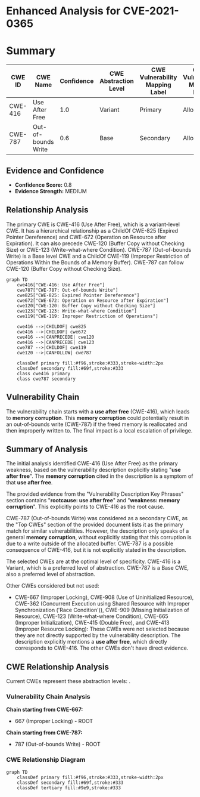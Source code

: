 # Enhanced Analysis for CVE-2021-0365

# Summary
| CWE ID | CWE Name | Confidence | CWE Abstraction Level | CWE Vulnerability Mapping Label | CWE-Vulnerability Mapping Notes |
|---|---|---|---|---|---|
| CWE-416 | Use After Free | 1.0 | Variant | Primary | Allowed |
| CWE-787 | Out-of-bounds Write | 0.6 | Base | Secondary | Allowed |

## Evidence and Confidence

*   **Confidence Score:** 0.8
*   **Evidence Strength:** MEDIUM

## Relationship Analysis
The primary CWE is CWE-416 (Use After Free), which is a variant-level CWE. It has a hierarchical relationship as a ChildOf CWE-825 (Expired Pointer Dereference) and CWE-672 (Operation on Resource after Expiration). It can also precede CWE-120 (Buffer Copy without Checking Size) or CWE-123 (Write-what-where Condition). CWE-787 (Out-of-bounds Write) is a Base level CWE and a ChildOf CWE-119 (Improper Restriction of Operations Within the Bounds of a Memory Buffer). CWE-787 can follow CWE-120 (Buffer Copy without Checking Size).

```mermaid
graph TD
    cwe416["CWE-416: Use After Free"]
    cwe787["CWE-787: Out-of-bounds Write"]
    cwe825["CWE-825: Expired Pointer Dereference"]
    cwe672["CWE-672: Operation on Resource after Expiration"]
    cwe120["CWE-120: Buffer Copy without Checking Size"]
    cwe123["CWE-123: Write-what-where Condition"]
    cwe119["CWE-119: Improper Restriction of Operations"]

    cwe416 -->|CHILDOF| cwe825
    cwe416 -->|CHILDOF| cwe672
    cwe416 -->|CANPRECEDE| cwe120
    cwe416 -->|CANPRECEDE| cwe123
    cwe787 -->|CHILDOF| cwe119
    cwe120 -->|CANFOLLOW| cwe787
    
    classDef primary fill:#f96,stroke:#333,stroke-width:2px
    classDef secondary fill:#69f,stroke:#333
    class cwe416 primary
    class cwe787 secondary
```

## Vulnerability Chain
The vulnerability chain starts with a **use after free** (CWE-416), which leads to **memory corruption**. This **memory corruption** could potentially result in an out-of-bounds write (CWE-787) if the freed memory is reallocated and then improperly written to. The final impact is a local escalation of privilege.

## Summary of Analysis
The initial analysis identified CWE-416 (Use After Free) as the primary weakness, based on the vulnerability description explicitly stating "**use after free**". The **memory corruption** cited in the description is a symptom of that **use after free**.

The provided evidence from the "Vulnerability Description Key Phrases" section contains "**rootcause: use after free**" and "**weakness: memory corruption**". This explicitly points to CWE-416 as the root cause.

CWE-787 (Out-of-bounds Write) was considered as a secondary CWE, as the "Top CWEs" section of the provided document lists it as the primary match for similar vulnerabilities. However, the description only speaks of a general **memory corruption**, without explicitly stating that this corruption is due to a write outside of the allocated buffer. CWE-787 is a possible consequence of CWE-416, but it is not explicitly stated in the description.

The selected CWEs are at the optimal level of specificity. CWE-416 is a Variant, which is a preferred level of abstraction. CWE-787 is a Base CWE, also a preferred level of abstraction.

Other CWEs considered but not used:

*   CWE-667 (Improper Locking), CWE-908 (Use of Uninitialized Resource), CWE-362 (Concurrent Execution using Shared Resource with Improper Synchronization ('Race Condition')), CWE-909 (Missing Initialization of Resource), CWE-123 (Write-what-where Condition), CWE-665 (Improper Initialization), CWE-415 (Double Free), and CWE-413 (Improper Resource Locking): These CWEs were not selected because they are not directly supported by the vulnerability description. The description explicitly mentions a **use after free**, which directly corresponds to CWE-416. The other CWEs don't have direct evidence.


## CWE Relationship Analysis

Current CWEs represent these abstraction levels: .


### Vulnerability Chain Analysis

**Chain starting from CWE-667:**
- 667 (Improper Locking) - ROOT


**Chain starting from CWE-787:**
- 787 (Out-of-bounds Write) - ROOT



### CWE Relationship Diagram

```mermaid
graph TD
    classDef primary fill:#f96,stroke:#333,stroke-width:2px
    classDef secondary fill:#69f,stroke:#333
    classDef tertiary fill:#9e9,stroke:#333
```